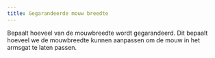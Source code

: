 ```yaml
---
title: Gegarandeerde mouw breedte
---
```


Bepaalt hoeveel van de mouwbreedte wordt gegarandeerd. Dit bepaalt hoeveel we de mouwbreedte kunnen aanpassen om de mouw in het armsgat te laten passen.




